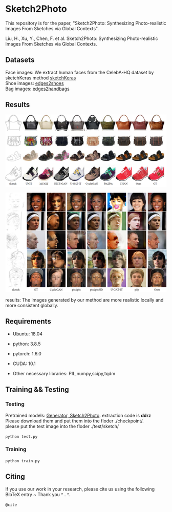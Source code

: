# Sketch2Photo

This repository is for the paper, "Sketch2Photo: Synthesizing Photo-realistic Images From Sketches via Global Contexts".

Liu, H., Xu, Y., Chen, F. et al. Sketch2Photo: Synthesizing Photo-realistic Images From Sketches via Global Contexts.

## Datasets
Face images: We extract human faces from the CelebA-HQ dataset by sketchKeras method [sketchKeras](https://github.com/lllyasviel/sketchKeras) <br>
Shoe images: [edges2shoes](http://efrosgans.eecs.berkeley.edu/pix2pix/datasets/edges2shoes.tar.gz) <br>
Bag images: [edges2handbags](http://efrosgans.eecs.berkeley.edu/pix2pix/datasets/edges2handbags.tar.gz) <br>


## Results

![1](/images/1.png)

![2](/images/2.png)

 results: The images generated by our method are more realistic locally and more consistent globally.

## Requirements

* Ubuntu: 18.04

* python: 3.8.5

* pytorch: 1.6.0

* CUDA: 10.1

* Other necessary libraries: PIL,numpy,scipy,tqdm

## Training && Testing

### Testing

Pretrained models: [Generator, Sketch2Photo](https://pan.baidu.com/s/1ehAti2XAPwEkKi4-8VywIQ). extraction code is <strong>ddrz</strong> <br> 
Please download them and put them into the floder ./checkpoint/.  <br>
please put the test image into the floder ./test/sketch/


`python test.py`

### Training

`python train.py `



## Citing

If you use our work in your research, please cite us using the following BibTeX entry ~ Thank you ^ . ^. 

`@cite`
